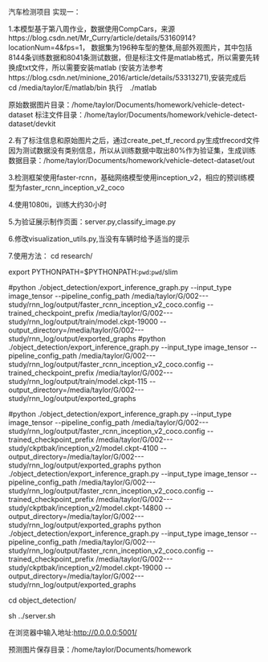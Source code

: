 汽车检测项目
实现一：

1.本模型基于第八周作业，数据使用CompCars，来源https://blog.csdn.net/Mr_Curry/article/details/53160914?locationNum=4&fps=1，
数据集为196种车型的整体,局部外观图片，其中包括8144条训练数据和8041条测试数据，但是标注文件是matlab格式，所以需要先转换成txt文件，所以需要安装matlab
(安装方法参考https://blog.csdn.net/minione_2016/article/details/53313271),安装完成后　cd /media/taylor/E/matlab/bin  执行　./matlab


原始数据图片目录：/home/taylor/Documents/homework/vehicle-detect-dataset
标注文件目录：/home/taylor/Documents/homework/vehicle-detect-dataset/devkit

2.有了标注信息和原始图片之后，通过create_pet_tf_record.py生成tfrecord文件
因为测试数据没有类别信息，所以从训练数据中取出80%作为验证集，生成训练数据目录：/home/taylor/Documents/homework/vehicle-detect-dataset/out

3.检测框架使用faster-rcnn，基础网络模型使用inception_v2，相应的预训练模型为faster_rcnn_inception_v2_coco

4.使用1080ti，训练大约30小时

5.为验证展示制作页面：server.py,classify_image.py

6.修改visualization_utils.py,当没有车辆时给予适当的提示

7.使用方法：
cd research/

export PYTHONPATH=$PYTHONPATH:`pwd`:`pwd`/slim

#python ./object_detection/export_inference_graph.py --input_type image_tensor --pipeline_config_path /media/taylor/G/002---study/rnn_log/output/faster_rcnn_inception_v2_coco.config --trained_checkpoint_prefix /media/taylor/G/002---study/rnn_log/output/train/model.ckpt-19000  --output_directory=/media/taylor/G/002---study/rnn_log/output/exported_graphs
#python ./object_detection/export_inference_graph.py --input_type image_tensor --pipeline_config_path /media/taylor/G/002---study/rnn_log/output/faster_rcnn_inception_v2_coco.config --trained_checkpoint_prefix /media/taylor/G/002---study/rnn_log/output/train/model.ckpt-115  --output_directory=/media/taylor/G/002---study/rnn_log/output/exported_graphs

#python ./object_detection/export_inference_graph.py --input_type image_tensor --pipeline_config_path /media/taylor/G/002---study/rnn_log/output/faster_rcnn_inception_v2_coco.config --trained_checkpoint_prefix /media/taylor/G/002---study/ckptbak/inception_v2/model.ckpt-4100  --output_directory=/media/taylor/G/002---study/rnn_log/output/exported_graphs
python ./object_detection/export_inference_graph.py --input_type image_tensor --pipeline_config_path /media/taylor/G/002---study/rnn_log/output/faster_rcnn_inception_v2_coco.config --trained_checkpoint_prefix /media/taylor/G/002---study/ckptbak/inception_v2/model.ckpt-14800  --output_directory=/media/taylor/G/002---study/rnn_log/output/exported_graphs
python ./object_detection/export_inference_graph.py --input_type image_tensor --pipeline_config_path /media/taylor/G/002---study/rnn_log/output/faster_rcnn_inception_v2_coco.config --trained_checkpoint_prefix /media/taylor/G/002---study/ckptbak/inception_v2/model.ckpt-19000  --output_directory=/media/taylor/G/002---study/rnn_log/output/exported_graphs

cd object_detection/

sh ../server.sh

在浏览器中输入地址:http://0.0.0.0:5001/

预测图片保存目录：/home/taylor/Documents/homework